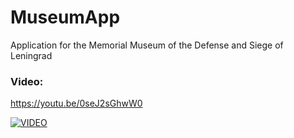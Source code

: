 # MuseumApp

Application for the Memorial Museum of the Defense and Siege of Leningrad

### Video:

https://youtu.be/0seJ2sGhwW0

[![VIDEO](https://i.ytimg.com/vi/0seJ2sGhwW0/hqdefault.jpg)](https://youtu.be/0seJ2sGhwW0)
